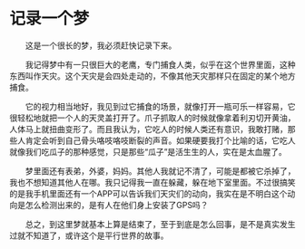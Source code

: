 # 记录一个梦

&emsp;&emsp;这是一个很长的梦，我必须赶快记录下来。

&emsp;&emsp;我记得梦中有一只很巨大的老鹰，专门捕食人类，似乎在这个世界里面，这种东西叫作天灾。这个天灾是会四处走动的，不像其他天灾那样只在固定的某个地方捕食。

&emsp;&emsp;它的视力相当地好，我见到过它捕食的场景，就像打开一瓶可乐一样容易，它很轻松地就把一个人的天灵盖打开了。爪子抓取人的时候就像拿着利刃切开黄油，人体马上就扭曲变形了。而且我认为，它吃人的时候人类还有意识，我敢打赌，那些人肯定会听到自己骨头咯吱咯吱断裂的声音。如果硬要我打个比喻的话，它吃人就像我们吃瓜子的那种感觉，只是那些“瓜子”是活生生的人，实在是太血腥了。

&emsp;&emsp;梦里面还有表弟，外婆，妈妈。其他人我就记不清了，可能是都被它杀掉了，我也不想知道其他人在哪。我只记得我一直在躲藏，躲在地下室里面。不过很搞笑的是我手机里面还有一个APP可以告诉我们天灾们的动向，我实在是不明白这个动向是怎么检测出来的，是有人在他们身上安装了GPS吗？

&emsp;&emsp;总之，到这里梦就基本上算是结束了，至于到底是怎么回事，是不是真实发生过就不知道了，或许这个是平行世界的故事。